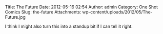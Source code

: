 Title: The Future
Date: 2012-05-16 02:54
Author: admin
Category: One Shot Comics
Slug: the-future
Attachments: wp-content/uploads/2012/05/The-Future.jpg

I think I might also turn this into a standup bit if I can tell it
right.
